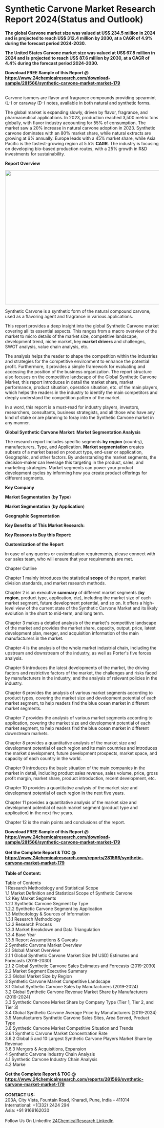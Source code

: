 <h1>Synthetic Carvone Market Research Report 2024(Status and Outlook)</h1><p><strong>The global Carvone market size was valued at US$ 234.5 million in 2024 and is projected to reach US$ 312.4 million by 2030, at a CAGR of 4.9% during the forecast period 2024-2030.</strong></p><p>
</p><p><strong>The United States Carvone market size was valued at US$ 67.8 million in 2024 and is projected to reach US$ 87.6 million by 2030, at a CAGR of 4.4% during the forecast period 2024-2030.</strong></p><div><b>Download FREE Sample of this Report @ 
            <a href="https://www.24chemicalresearch.com/download-sample/281566/synthetic-carvone-market-market-179">
            https://www.24chemicalresearch.com/download-sample/281566/synthetic-carvone-market-market-179</a></b></div><br><p>
</p><p>Carvone isomers are flavor and fragrance compounds providing spearmint (L-) or caraway (D-) notes, available in both natural and synthetic forms.</p><p>
</p><p>The global market is expanding slowly, driven by flavor, fragrance, and pharmaceutical applications. In 2023, production reached 3,500 metric tons globally, with flavor industry accounting for 55% of consumption. The market saw a 20% increase in natural carvone adoption in 2023. Synthetic carvone dominates with an 80% market share, while natural extracts are growing at 6% annually. Europe leads with a 45% market share, while Asia Pacific is the fastest-growing region at 5.5% <strong>CAGR</strong>. The industry is focusing on developing bio-based production routes, with a 25% growth in R&amp;D investments for sustainability.</p><p>
</p><p><strong>Report Overview</strong></p><p>
</p><p><strong><img alt="" src="https://24chemicalresearch.com/assets/report-images/SyntheticCarvone.png" style="height:439px; width:731px"></strong></p><p>
</p><p></p><p>
</p><p>Synthetic Carvone is a synthetic form of the natural compound carvone, used as a flavoring agent and fragrance in various applications.</p><p>
</p><p>This report provides a deep insight into the global Synthetic Carvone market covering all its essential aspects. This ranges from a macro overview of the market to micro details of the market size, competitive landscape, development trend, niche market, key <strong>market drivers</strong> and challenges, SWOT analysis, value chain analysis, etc.</p><p>
</p><p>The analysis helps the reader to shape the competition within the industries and strategies for the competitive environment to enhance the potential profit. Furthermore, it provides a simple framework for evaluating and accessing the position of the business organization. The report structure also focuses on the competitive landscape of the Global Synthetic Carvone Market, this report introduces in detail the market share, market performance, product situation, operation situation, etc. of the main players, which helps the readers in the industry to identify the main competitors and deeply understand the competition pattern of the market.</p><p>
</p><p>In a word, this report is a must-read for industry players, investors, researchers, consultants, business strategists, and all those who have any kind of stake or are planning to foray into the Synthetic Carvone market in any manner.</p><p>
</p><p><strong>Global Synthetic Carvone Market: Market Segmentation Analysis</strong></p><p>
</p><p>The research report includes specific segments <strong>by region</strong> (country), manufacturers, Type, and Application. <strong>Market segmentation</strong> creates subsets of a market based on product type, end-user or application, Geographic, and other factors. By understanding the market segments, the decision-maker can leverage this targeting in the product, sales, and marketing strategies. Market segments can power your product development cycles by informing how you create product offerings for different segments.</p><p>
</p><p><strong>Key Company</strong></p><p>
</p><p>
</p><p><strong>Market Segmentation</strong> (<strong>by Type</strong>)</p><p>
</p><p>
</p><p><strong>Market Segmentation</strong> (<strong>by Application</strong>)</p><p>
</p><p>
</p><p><strong>Geographic Segmentation</strong></p><p>
</p><p>
</p><p><strong>Key Benefits of This Market Research:</strong></p><p>
</p><p>
</p><p><strong>Key Reasons to Buy this Report:</strong></p><p>
</p><p>
</p><p><strong>Customization of the Report</strong></p><p>
</p><p>In case of any queries or customization requirements, please connect with our sales team, who will ensure that your requirements are met.</p><p>
</p><p>Chapter Outline</p><p>
</p><p>Chapter 1 mainly introduces the statistical <strong>scope</strong> of the report, market division standards, and market research methods.</p><p>
</p><p>Chapter 2 is an executive <strong>summary</strong> of different market segments (<strong>by region</strong>, product type, application, etc), including the market size of each market segment, future development potential, and so on. It offers a high-level view of the current state of the Synthetic Carvone Market and its likely evolution in the short to mid-term, and long term.</p><p>
</p><p>Chapter 3 makes a detailed analysis of the market's competitive landscape of the market and provides the market share, capacity, output, price, latest development plan, merger, and acquisition information of the main manufacturers in the market.</p><p>
</p><p>Chapter 4 is the analysis of the whole market industrial chain, including the upstream and downstream of the industry, as well as Porter's five forces analysis.</p><p>
</p><p>Chapter 5 introduces the latest developments of the market, the driving factors and restrictive factors of the market, the challenges and risks faced by manufacturers in the industry, and the analysis of relevant policies in the industry.</p><p>
</p><p>Chapter 6 provides the analysis of various market segments according to product types, covering the market size and development potential of each market segment, to help readers find the blue ocean market in different market segments.</p><p>
</p><p>Chapter 7 provides the analysis of various market segments according to application, covering the market size and development potential of each market segment, to help readers find the blue ocean market in different downstream markets.</p><p>
</p><p>Chapter 8 provides a quantitative analysis of the market size and development potential of each region and its main countries and introduces the market development, future development prospects, market space, and capacity of each country in the world.</p><p>
</p><p>Chapter 9 introduces the basic situation of the main companies in the market in detail, including product sales revenue, sales volume, price, gross profit margin, market share, product introduction, recent development, etc.</p><p>
</p><p>Chapter 10 provides a quantitative analysis of the market size and development potential of each region in the next five years.</p><p>
</p><p>Chapter 11 provides a quantitative analysis of the market size and development potential of each market segment (product type and application) in the next five years.</p><p>
</p><p>Chapter 12 is the main points and conclusions of the report.</p><div><b>Download FREE Sample of this Report @ 
            <a href="https://www.24chemicalresearch.com/download-sample/281566/synthetic-carvone-market-market-179">
            https://www.24chemicalresearch.com/download-sample/281566/synthetic-carvone-market-market-179</a></b></div><br><div><b>Get the Complete Report & TOC @ 
            <a href="https://www.24chemicalresearch.com/reports/281566/synthetic-carvone-market-market-179">
            https://www.24chemicalresearch.com/reports/281566/synthetic-carvone-market-market-179</a></b></div><br>
            <b>Table of Content:</b><p>Table of Contents<br />
 1 Research Methodology and Statistical Scope<br />
 1.1 Market Definition and Statistical Scope of Synthetic Carvone<br />
 1.2 Key Market Segments<br />
 1.2.1 Synthetic Carvone Segment by Type<br />
 1.2.2 Synthetic Carvone Segment by Application<br />
 1.3 Methodology & Sources of Information<br />
 1.3.1 Research Methodology<br />
 1.3.2 Research Process<br />
 1.3.3 Market Breakdown and Data Triangulation<br />
 1.3.4 Base Year<br />
 1.3.5 Report Assumptions & Caveats<br />
 2 Synthetic Carvone Market Overview<br />
 2.1 Global Market Overview<br />
 2.1.1 Global Synthetic Carvone Market Size (M USD) Estimates and Forecasts (2019-2030)<br />
 2.1.2 Global Synthetic Carvone Sales Estimates and Forecasts (2019-2030)<br />
 2.2 Market Segment Executive Summary<br />
 2.3 Global Market Size by Region<br />
 3 Synthetic Carvone Market Competitive Landscape<br />
 3.1 Global Synthetic Carvone Sales by Manufacturers (2019-2024)<br />
 3.2 Global Synthetic Carvone Revenue Market Share by Manufacturers (2019-2024)<br />
 3.3 Synthetic Carvone Market Share by Company Type (Tier 1, Tier 2, and Tier 3)<br />
 3.4 Global Synthetic Carvone Average Price by Manufacturers (2019-2024)<br />
 3.5 Manufacturers Synthetic Carvone Sales Sites, Area Served, Product Type<br />
 3.6 Synthetic Carvone Market Competitive Situation and Trends<br />
 3.6.1 Synthetic Carvone Market Concentration Rate<br />
 3.6.2 Global 5 and 10 Largest Synthetic Carvone Players Market Share by Revenue<br />
 3.6.3 Mergers & Acquisitions, Expansion<br />
 4 Synthetic Carvone Industry Chain Analysis<br />
 4.1 Synthetic Carvone Industry Chain Analysis<br />
 4.2 Marke</p><div><b>Get the Complete Report & TOC @ 
            <a href="https://www.24chemicalresearch.com/reports/281566/synthetic-carvone-market-market-179">
            https://www.24chemicalresearch.com/reports/281566/synthetic-carvone-market-market-179</a></b></div><br><b>CONTACT US:</b><br>
            203A, City Vista, Fountain Road, Kharadi, Pune, India - 411014<br>
            International: +1(332) 2424 294<br>
            Asia: +91 9169162030 <br><br>
            Follow Us On LinkedIn: <a href="https://www.linkedin.com/company/24chemicalresearch/">24ChemicalResearch LinkedIn</a>